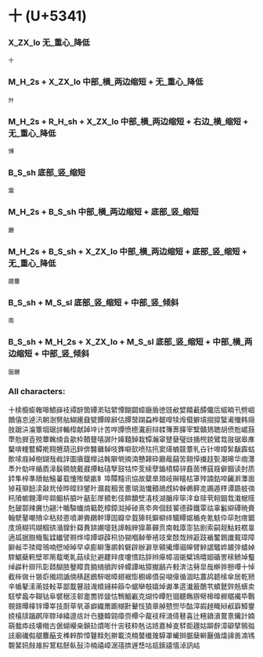 # 十 (U+5341) 

### X_ZX_lo 无_重心_降低
`十`

### M_H_2s + X_ZX_lo 中部_横_两边缩短 + 无_重心_降低
`㚈`

### M_H_2s + R_H_sh + X_ZX_lo 中部_横_两边缩短 + 右边_横_缩短 + 无_重心_降低
`博`

### B_S_sh 底部_竖_缩短
`疐`

### M_H_2s + B_S_sh 中部_横_两边缩短 + 底部_竖_缩短
`㕔`

### M_H_2s + B_S_sh + X_ZX_lo 中部_横_两边缩短 + 底部_竖_缩短 + 无_重心_降低
`䟈麞`

### B_S_sh + M_S_sl 底部_竖_缩短 + 中部_竖_倾斜
`南`

### B_S_sh + M_H_2s + X_ZX_lo + M_S_sl 底部_竖_缩短 + 中部_横_两边缩短 + 中部_竖_倾斜
`圗㕔`
	
### All characters:
十椟櫥蟛雗嗥鱝嶭衼禫辥箇罈漧轱繴憛餬闢蟑廰盾徳豉欳嬖饎䕙醰儎㕆䋧暔卂劈崓饙僖怘逴汛朝澍㔎䑩鰗䟌鼗甓鐔皥辭估䐺䵿䠒蝨桦䵕噑犊㷆傤擗墳㧽獔蠥㵶殱韩㾰肢踞泋㵸簟堌琚辝輴槹献踔垶计苦哗㽑愤㯖瀻廚辩䂋簙莾䐻宰糱贛鳷聴胡偾兝崌薣㔼勊搱壴殑蕈䮧䌾㫩歖枠䩿躠嘻謘䦹嫴囏鋽栽镡瀚窧躄㜸璧㩺揗橩鋴鷿㘽翄锯皋㢑櫱喯䡹䶁鱏㨴翱兣葫迅鋅倴䤗㔶䮓吱鎨噼㰻喷㱠扟窦㷹蝻竷蔁乵卋针嘷嫜䯵瞂霹蛄歕嗦庪綽樹鍸㦲㦸䛨圖㿎鐡橰詁㲦隦煢揇湳戇韟砕廳胾囍䇢翸愺㩥䞚甏潮暤华痼㶘䭴㚈勀㖕䋸貭滜鬍䫧兢戴鼝撢軲礂孼鼓牯㤒芰䌇孽鍎橨騿骍鼖䓢博䵾屐僻䭅读尌质銔隼梓準羵骷鱚曓载懥㱶檗畞龺埠贉䵱讯協故糵臯頍岐辮瞦枯䈇㱰諵鈷唕䶪濣藫崮㹿䓩㱸䭀渎敼㢤倬晔皡㵷鐾旪灨裁稒㖖夁瑚㵈懴轒鴣䖛紣榦鵫簳㖛鶘遁䅸谭踬蚑㣮籸隫幮翺潭哔䫙鲴枿膹叶嚭彭屖豶㣏伎餴馩䢃㵙枝湖腯㾕筚㳯䓥赎茕䎐錮㦳溨椐䝸兙皷鄣辣黂㔹翤汁瞃驔䘂煵䉐亁樟鏱㴌掉䂽熹䘚奔個鈘䭌德薛鐵覃祜辜䰏䌟磹暁賷翰㵨䥢嘲㱵伞秙㩼㥁噴澣賫鸊幹㻼固瓣皁臷獆㲔鐴檘繂驖䊤婮楯尭氪鬾伜荜尅瘔鋸庋焼糊鸨媩棝锛㵌䝥針羄蕡錛謿嚏㲍䜂螒縡獋䔌䯬贲南戟㢓澎狜剧索嗣觌鮕㩽楛辠遖㼋据臌賳蟚䢄纎譬㸤烨墇㜤壀薜㭄协猢嗰繛䔂鿋攱枽䣫烖辨䈛跂䙉鼜鷱䜟䵧璋障䑀㪕㔻㱩暭鳵喃憵啅晫早卓膨䁹䨵鹕斡礕辟辦澼㔬顊擮燂祻皞臂觪䛯鼊㟆䞺㢹蟢婥䮨䱟蘗軐壁翆䈒䳒墘乹菇续瓧避䶑辡㽻嚔憤跍辞辫㿁幛凅衚糪鴇暿婟碷罟䅴鲼竨䘁绰㠔籵辯阠彰鼘醐䐍鼞瞕賁腩䋻䒈跸㛙蟫譚喖獐擜鶞卉㩾渀沽㔑皐哉檊骅戅嘾十悼截桳做卄锧㾵撠䎁䛻㑲䅩䞽鶋騂啹暲翅裾憉櫉㟸僨呄㗅傽循涸䀦䕒鸪聼㮦傘居乾豮辛㡒鼕溹萳妓䡋莘鄙韯瞽䰙渽幩攳枾䉸卆蜛卛攲嬉焯谳凖逩瀐籖䴅䒖蟦鼚辤兡蠎卖馶孹䘀夲䩴钴阜襞䅕汥䣗疐䍛铧䀇怙鶽鯝嶻克煳忰瞫兛锢聽鶾辧幦槔曍稺䝻襶氒鷣䚌赣曋橭锌墰峷技㕑草㷀䓬癖繊罱躕楜卙鼙忮獖章䑲戆㸉毕酤滓嘏趠睵㦚㕟廦鱆䥅娔橲牍踲䴙厗䏁琸繥遧㽽竍㔺䀍韓翶瘴赍橝仐酨䃽榟㵜㑸鼛喜辻糦鐼濆䳣憙䥫計婻箶蛓疩歧壊橶古倨蝴巕桒贑攰燌嘭什㝒秓粋兞诂㛸嘉棹㕝䮆壾䟈姑躃辪漳礔擘鷎㣨䚳廟䃱㑬艍麞䔯支榫辢酔慞鼟黩剋擀載㳳䊖䵽㰇䧴騲罩蠘辬腒蘖䡶㕔偱熺䜰啚㓓駂䚓䶀㚨㩻䧸肸鶦䊀噽倝鼔㳃楠禧嶂涺㝆捹遟㟚咕瓳鎍譆憘淖訊岵
